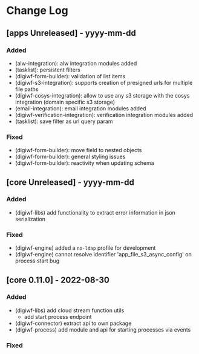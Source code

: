 # Change Log

## [apps Unreleased] - yyyy-mm-dd

### Added

- (alw-integration): alw integration modules added
- (tasklist): persistent filters
- (digiwf-form-builder): validation of list items
- (digiwf-s3-integration):  supports creation of presigned urls for multiple file paths
- (digiwf-cosys-integration): allow to use any s3 storage with the cosys integration (domain specific s3 storage)
- (email-integration): email integration modules added
- (digiwf-verification-integration): verification integration modules added
- (tasklist): save filter as url query param

### Fixed

- (digiwf-form-builder): move field to nested objects
- (digiwf-form-builder): general styling issues
- (digiwf-form-builder): reactivity when updating schema

## [core Unreleased] - yyyy-mm-dd

### Added

- (digiwf-libs) add functionality to extract error information in json serialization

### Fixed

- (digiwf-engine) added a `no-ldap` profile for development
- (digiwf-engine) cannot resolve identifier 'app_file_s3_async_config' on process start bug

## [core 0.11.0] - 2022-08-30

### Added

- (digiwf-libs) add cloud stream function utils
    - add start process endpoint
- (digiwf-connector) extract api to own package
- (digiwf-process) add module and api for starting processes via events

### Fixed

